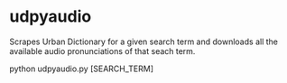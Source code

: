 # udpyaudio
Scrapes Urban Dictionary for a given search term and downloads all the available audio pronunciations of that seach term.

python udpyaudio.py [SEARCH_TERM]
